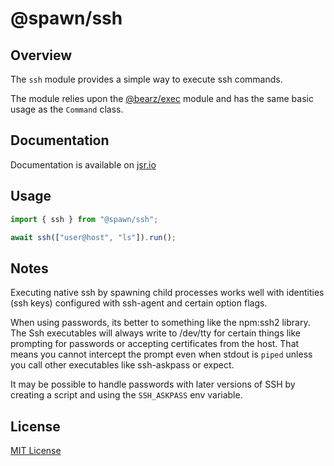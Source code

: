 # @spawn/ssh

## Overview

The `ssh` module provides a simple way to execute
ssh commands.

The module relies upon the [@bearz/exec][exec] module and
has the same basic usage as the `Command` class.

## Documentation

Documentation is available on [jsr.io](https://jsr.io/@spawn/ssh/doc)

## Usage
```typescript
import { ssh } from "@spawn/ssh";

await ssh(["user@host", "ls"]).run(); 
```

## Notes

Executing native ssh by spawning child processes works well with 
identities (ssh keys) configured with ssh-agent and certain
option flags.  

When using passwords, its better to something like the
npm:ssh2 library. The Ssh executables will always write
to /dev/tty for certain things like prompting for 
passwords or accepting certificates from the host.  That means
you cannot intercept the prompt even when stdout is `piped` 
unless you call other executables like ssh-askpass or expect.  

It may be possible to handle passwords with later versions
of SSH by creating a script and using the `SSH_ASKPASS` env
variable.

## License

[MIT License](./LICENSE.md)

[exec]: https://jsr.io/@bearz/exec/doc